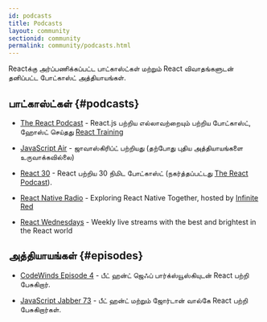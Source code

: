 ```yaml
---
id: podcasts
title: Podcasts
layout: community
sectionid: community
permalink: community/podcasts.html
---
```


Reactக்கு அர்ப்பணிக்கப்பட்ட பாட்காஸ்ட்கள் மற்றும் React விவாதங்களுடன் தனிப்பட்ட போட்காஸ்ட் அத்தியாயங்கள்.

## பாட்காஸ்ட்கள் {#podcasts}

- [The React Podcast](https://reactpodcast.simplecast.fm/) - React.js பற்றிய எல்லாவற்றையும் பற்றிய போட்காஸ்ட், ஹோஸ்ட் செய்தது [React Training](https://reacttraining.com)

- [JavaScript Air](https://javascriptair.com/) - ஜாவாஸ்கிரிப்ட் பற்றியது (தற்போது புதிய அத்தியாயங்களை உருவாக்கவில்லை)

- [React 30](https://react30.com/) - React பற்றிய 30 நிமிட போட்காஸ்ட் (நகர்த்தப்பட்டது [The React Podcast](https://reactpodcast.simplecast.fm/)).

- [React Native Radio](https://reactnativeradio.com) - Exploring React Native Together, hosted by [Infinite Red](https://infinite.red)

- [React Wednesdays](https://www.telerik.com/react-wednesdays) - Weekly live streams with the best and brightest in the React world

## அத்தியாயங்கள் {#episodes}

- [CodeWinds Episode 4](https://codewinds.com/podcast/004.html) - பீட் ஹன்ட் ஜெஃப் பார்க்ஸ்யூஸ்கியுடன் React பற்றி பேசுகிறார்.


- [JavaScript Jabber 73](https://devchat.tv/js-jabber/073-jsj-react-with-pete-hunt-and-jordan-walke) - பீட் ஹன்ட் மற்றும் ஜோர்டான் வால்கே React பற்றி பேசுகிறார்கள்.
